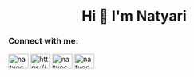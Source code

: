 <h1 align="center">Hi 👋 I'm Natyari</h1>

<h3 align="left">Connect with me:</h3>
<p align="left">
 <a href="https://instagram.com/natvoc" target="blank"><img align="center" src="https://raw.githubusercontent.com/rahuldkjain/github-profile-readme-generator/master/src/images/icons/Social/instagram.svg" alt="natvoc" height="30" width="40" /></a>
 <a href="https://linkedin.com/in/https://www.linkedin.com/in/natyari-vargas-oconitrillo-78262110a/" target="blank"><img align="center" src="https://raw.githubusercontent.com/rahuldkjain/github-profile-readme-generator/master/src/images/icons/Social/linked-in-alt.svg" alt="https://www.linkedin.com/in/natyari-vargas-oconitrillo-78262110a/" height="30" width="40" /></a>
<a href="https://twitter.com/natvoc" target="blank"><img align="center" src="https://raw.githubusercontent.com/rahuldkjain/github-profile-readme-generator/master/src/images/icons/Social/twitter.svg" alt="natvoc" height="30" width="40" /></a>
<a href="https://codepen.io/natvoc" target="blank"><img align="center" src="https://raw.githubusercontent.com/rahuldkjain/github-profile-readme-generator/master/src/images/icons/Social/codepen.svg" alt="natvoc" height="30" width="40" /></a>


</p>

